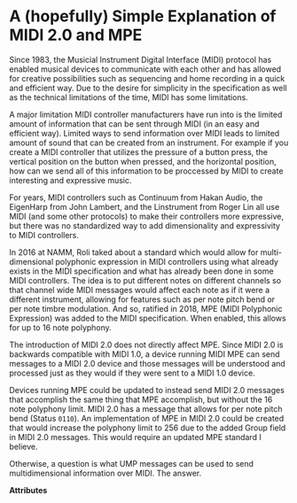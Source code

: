 # A (hopefully) Simple Explanation of MIDI 2.0 and MPE

Since 1983, the Musicial Instrument Digital Interface (MIDI) protocol has enabled musical devices to communicate with each other and has allowed for creative possibilities such as sequencing and home recording in a quick and efficient way. Due to the desire for simplicity in the specification as well as the technical limitations of the time, MIDI has some limitations.

A major limitation MIDI controller manufacturers have run into is the limited amount of information that can be sent through MIDI (in an easy and efficient way). Limited ways to send information over MIDI leads to limited amount of sound that can be created from an instrument. For example if you create a MIDI controller that utilizes the pressure of a button press, the vertical position on the button when pressed, and the horizontal position, how can we send all of this information to be proccessed by MIDI to create interesting and expressive music.

For years, MIDI controllers such as Continuum from Hakan Audio, the EigenHarp from John Lambert, and the Linstrument from Roger Lin all use MIDI (and some other protocols) to make their controllers more expressive, but there was no standardized way to add dimensionality and expressivity to MIDI controllers.

In 2016 at NAMM, Roli taked about a standard which would allow for multi-dimensional polyphonic expression in MIDI controllers using what already exists in the MIDI specification and what has already been done in some MIDI controllers. The idea is to put different notes on different channels so that channel wide MIDI messages would affect each note as if it were a different instrument, allowing for features such as per note pitch bend or per note timbre modulation. And so, ratified in 2018, MPE (MIDI Polyphonic Expression) was added to the MIDI specification. When enabled, this allows for up to 16 note polyphony.

The introduction of MIDI 2.0 does not directly affect MPE. Since MIDI 2.0 is backwards compatible with MIDI 1.0, a device running MIDI MPE can send messages to a MIDI 2.0 device and those messages will be understood and processed just as they would if they were sent to a MIDI 1.0 device.

Devices running MPE could be updated to instead send MIDI 2.0 messages that accomplish the same thing that MPE accomplish, but without the 16 note polyphony limit. MIDI 2.0 has a message that allows for per note pitch bend (Status `0110`). An implementation of MPE in MIDI 2.0 could be created that would increase the polyphony limit to 256 due to the added Group field in MIDI 2.0 messages. This would require an updated MPE standard I believe.

Otherwise, a question is what UMP messages can be used to send multidimensional information over MIDI. The answer. 

**Attributes**


